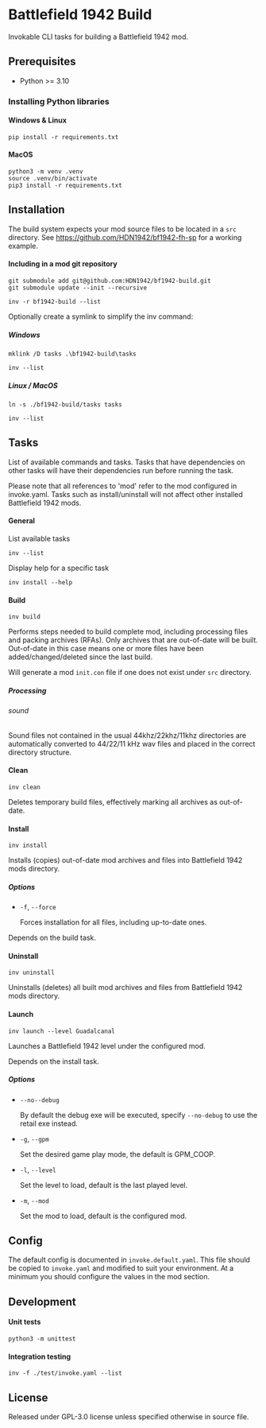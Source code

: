 # Battlefield 1942 Build

Invokable CLI tasks for building a Battlefield 1942 mod.

## Prerequisites

- Python >= 3.10

### Installing Python libraries

#### Windows & Linux
```
pip install -r requirements.txt
```

#### MacOS
```
python3 -m venv .venv
source .venv/bin/activate
pip3 install -r requirements.txt
```

## Installation

The build system expects your mod source files to be located in a `src` directory.
See https://github.com/HDN1942/bf1942-fh-sp for a working example.

#### Including in a mod git repository

```
git submodule add git@github.com:HDN1942/bf1942-build.git
git submodule update --init --recursive

inv -r bf1942-build --list
```

Optionally create a symlink to simplify the inv command:

##### Windows

```
mklink /D tasks .\bf1942-build\tasks

inv --list
```

##### Linux / MacOS

```
ln -s ./bf1942-build/tasks tasks

inv --list
```

## Tasks

List of available commands and tasks.
Tasks that have dependencies on other tasks will have their dependencies run before running the task.

Please note that all references to 'mod' refer to the mod configured in invoke.yaml.
Tasks such as install/uninstall will not affect other installed Battlefield 1942 mods.

#### General

List available tasks

`inv --list`

Display help for a specific task

`inv install --help`

#### Build

`inv build`

Performs steps needed to build complete mod, including processing files and packing archives (RFAs).
Only archives that are out-of-date will be built.
Out-of-date in this case means one or more files have been added/changed/deleted since the last build.

Will generate a mod `init.con` file if one does not exist under `src` directory.

##### Processing

###### sound

Sound files not contained in the usual 44khz/22khz/11khz directories are automatically converted to 44/22/11 kHz
wav files and placed in the correct directory structure.

#### Clean

`inv clean`

Deletes temporary build files, effectively marking all archives as out-of-date.

#### Install

`inv install`

Installs (copies) out-of-date mod archives and files into Battlefield 1942 mods directory.

##### Options

- `-f`, `--force`

  Forces installation for all files, including up-to-date ones.

Depends on the build task.

#### Uninstall

`inv uninstall`

Uninstalls (deletes) all built mod archives and files from Battlefield 1942 mods directory.

#### Launch

`inv launch --level Guadalcanal`

Launches a Battlefield 1942 level under the configured mod.

Depends on the install task.

##### Options

- `--no--debug`

  By default the debug exe will be executed, specify `--no-debug` to use the retail exe instead.

- `-g`, `--gpm`

  Set the desired game play mode, the default is GPM_COOP.

- `-l`, `--level`

  Set the level to load, default is the last played level.

- `-m`, `--mod`

  Set the mod to load, default is the configured mod.

## Config

The default config is documented in `invoke.default.yaml`.
This file should be copied to `invoke.yaml` and modified to suit your environment.
At a minimum you should configure the values in the mod section.

## Development

#### Unit tests

`python3 -m unittest`

#### Integration testing

`inv -f ./test/invoke.yaml --list`

## License

Released under GPL-3.0 license unless specified otherwise in source file.